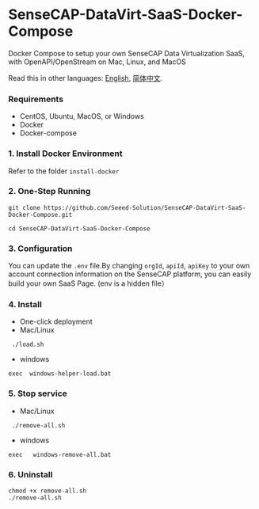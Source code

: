 # SenseCAP-DataVirt-SaaS-Docker-Compose
Docker Compose to setup your own SenseCAP Data Virtualization SaaS, with OpenAPI/OpenStream on Mac, Linux, and MacOS

Read this in other languages: [English](https://github.com/Seeed-Solution/SenseCAP-DataVirt-SaaS-Docker-Compose/blob/master/README.md), [简体中文](https://github.com/Seeed-Solution/SenseCAP-DataVirt-SaaS-Docker-Compose/blob/master/README-CN.md).


### Requirements
  - CentOS, Ubuntu, MacOS, or Windows
  - Docker
  - Docker-compose


### 1. Install Docker Environment
Refer to the folder `install-docker`

### 2. One-Step Running
 ```
git clone https://github.com/Seeed-Solution/SenseCAP-DataVirt-SaaS-Docker-Compose.git

cd SenseCAP-DataVirt-SaaS-Docker-Compose

```

### 3. Configuration
You can update the `.env` file.By changing `orgId`, `apiId`, `apiKey` to your own account connection information on the SenseCAP platform, you can easily build your own SaaS Page.
(env is a hidden file）

### 4. Install
+ One-click deployment
+ Mac/Linux

```
 ./load.sh
```

+ windows

```
exec  windows-helper-load.bat
```

### 5. Stop service


+ Mac/Linux

```
 ./remove-all.sh
```
+ windows

```
exec   windows-remove-all.bat
```

### 6. Uninstall
```
chmod +x remove-all.sh
./remove-all.sh
```
